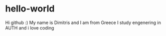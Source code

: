 # hello-world

Hi github :)
My name is Dimitris and I am from Greece 
I study engenering in AUTH and i love coding
